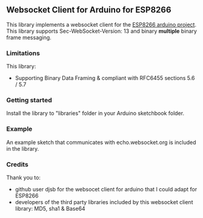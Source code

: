 ## Websocket Client for Arduino for ESP8266

This library implements a websocket client for the [ESP8266 arduino project](https://github.com/esp8266/Arduino).
This library supports Sec-WebSocket-Version: 13 and binary **multiple** binary frame messaging.

### Limitations

This library:
  * Supporting Binary Data Framing & compliant with RFC6455 sections 5.6 / 5.7

### Getting started

Install the library to "libraries" folder in your Arduino sketchbook folder. 


### Example

An example sketch that communicates with echo.websocket.org is included in the library.


### Credits
Thank you to:
  - github user djsb for the websocet client for arduino that I could adapt for ESP8266
  - developers of the third party libraries included by this websocket client library: MD5, sha1 & Base64
